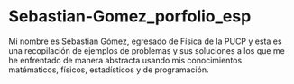 # Sebastian-Gomez_porfolio_esp
Mi nombre es Sebastian Gómez, egresado de Física de la PUCP y esta es una recopilación de ejemplos de problemas y sus soluciones a los que me he enfrentado de manera abstracta usando mis conocimientos matématicos, físicos, estadísticos y de programación.
